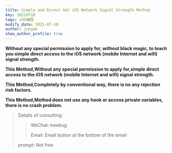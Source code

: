 ```yaml
---
title: Simple and Direct Get iOS Network Signal Strength Method
key: 20210710
tags: iOS编程
modify_date: 2021-07-10
author: jungao
show_author_profile: true
---
```

	
**Without any special permission to apply for, without black magic, to teach you simple direct access to the iOS network (mobile Internet and wifi) signal strength.**

<!--more-->

**This Method,Without any special permission to apply for,simple direct access to the iOS network (mobile Internet and wifi) signal strength.**

**This Method,Completely by conventional way, there is no any rejection risk factors.**

**This Method,Method does not use any hook or access private variables, there is no crash problem.**

>Details of consulting:
>>
>>WeChat: treebug
>>
>>Email: Email button at the bottom of the email
>
>prompt: Not free
